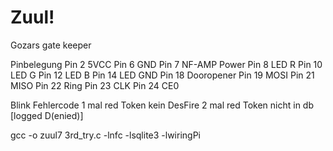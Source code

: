 # Zuul!

Gozars gate keeper

Pinbelegung
Pin 2			5VCC
Pin 6			GND
Pin 7			NF-AMP Power
Pin 8			LED R
Pin 10		LED G
Pin 12		LED B
Pin 14		LED GND
Pin 18		Dooropener
Pin 19		MOSI
Pin 21		MISO
Pin 22		Ring
Pin 23		CLK
Pin 24		CE0

Blink Fehlercode
1 mal	red	Token kein DesFire
2 mal	red	Token nicht in db 	[logged D(enied)]

gcc -o zuul7 3rd_try.c -lnfc -lsqlite3 -lwiringPi
